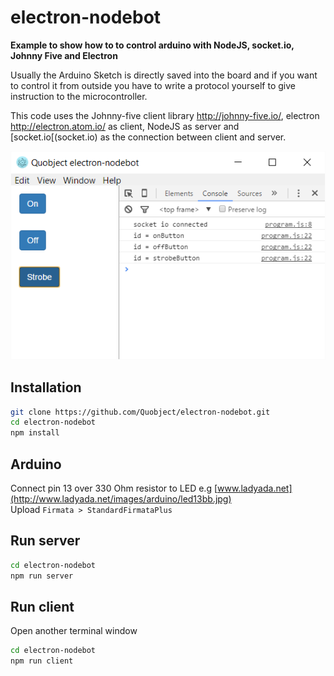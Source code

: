 ﻿# electron-nodebot


**Example to show how to to control arduino with NodeJS, socket.io, Johnny Five and Electron**

Usually the Arduino Sketch is directly saved into the board and if you want to control it from outside you have to write a protocol yourself to give instruction to the microcontroller.

This code uses the Johnny-five client library http://johnny-five.io/, electron http://electron.atom.io/ as client, NodeJS as server and [socket.io[(socket.io) as the connection between client and server.

![Client](./images/client.png)

## Installation
```bash
git clone https://github.com/Quobject/electron-nodebot.git
cd electron-nodebot
npm install
```

## Arduino
Connect pin 13 over 330 Ohm resistor to LED e.g [www.ladyada.net](http://www.ladyada.net/images/arduino/led13bb.jpg)  
Upload `Firmata > StandardFirmataPlus`


## Run server
```bash
cd electron-nodebot
npm run server
```

## Run client
Open another terminal window
```bash
cd electron-nodebot
npm run client
```